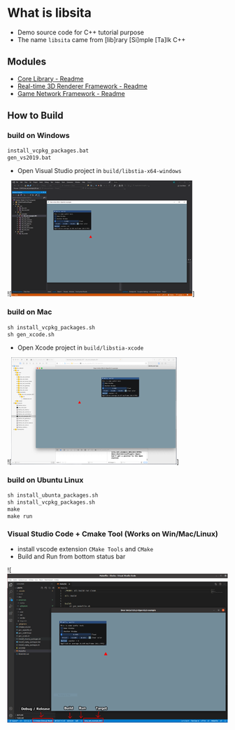 # What is libsita
- Demo source code for C++ tutorial purpose
- The name `libsita` came from [lib]rary [Si]mple [Ta]lk C++
## Modules
- [Core Library - Readme](doc/sita_core/Readme.md)
- [Real-time 3D Renderer Framework - Readme](doc/sita_net/Readme.md)
- [Game Network Framework - Readme](doc/sita_net/Readme.md)


## How to Build 

### build on Windows
```
install_vcpkg_packages.bat
gen_vs2019.bat
```
- Open Visual Studio project in `build/libstia-x64-windows`

![[<img src="doc/screenshot/2021-03-17_Project_Setup-Windows-quad.png">](doc/screenshot/2021-03-17_Project_Setup-Windows.png)]

### build on Mac
```
sh install_vcpkg_packages.sh
sh gen_xcode.sh
```
- Open Xcode project in `build/libstia-xcode`

![[<img src="doc/screenshot/2021-03-17_Project_Setup-Mac-quad.png">](doc/screenshot/2021-03-17_Project_Setup-Mac.png)]

### build on Ubuntu Linux
```
sh install_ubunta_packages.sh
sh install_vcpkg_packages.sh
make
make run
```

### Visual Studio Code + Cmake Tool (Works on Win/Mac/Linux)
- install vscode extension `CMake Tools` and `CMake`
- Build and Run from bottom status bar

![[<img src="doc/screenshot/2021-03-17_Project_Setup-Linux-half.png">](doc/screenshot/2021-03-17_Project_Setup-Linux.png)